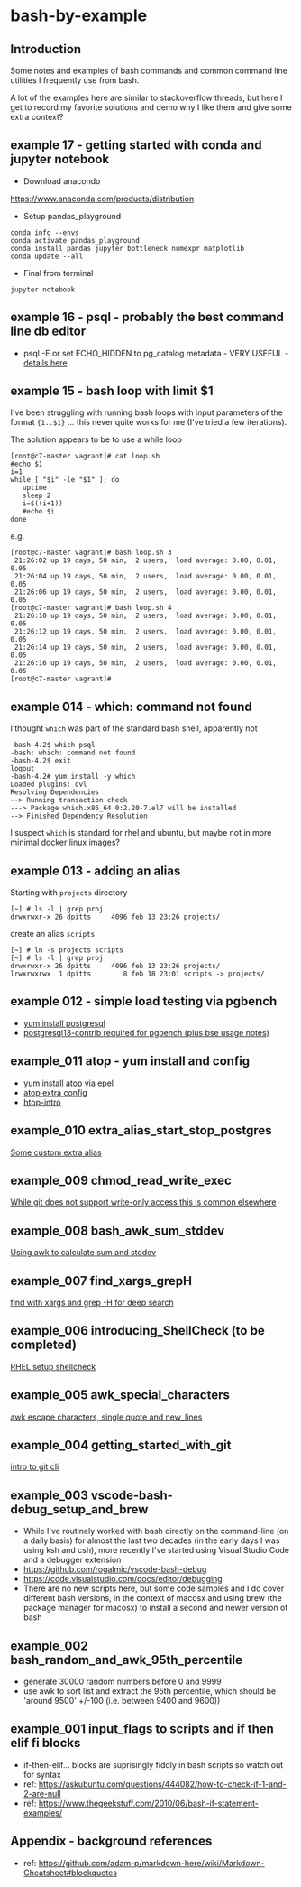 # bash-by-example
## Introduction

Some notes and examples of bash commands and common command line utilities I frequently use from bash.

A lot of the examples here are similar to stackoverflow threads, but here I get to record my favorite solutions and demo why I like them and give some extra context?


## example 17 - getting started with conda and jupyter notebook


* Download anacondo

https://www.anaconda.com/products/distribution

* Setup pandas_playground

```
conda info --envs
conda activate pandas_playground
conda install pandas jupyter bottleneck numexpr matplotlib
conda update --all

```

* Final from terminal 

```
jupyter notebook
```





## example 16 - psql - probably the best command line db editor

* psql -E or set ECHO_HIDDEN to pg_catalog metadata - VERY USEFUL - [details here](docs/psql-E-or-ECHO_HIDDEN.md)

## example 15 - bash loop with limit $1


I've been struggling with running bash loops with input parameters of the format `{1..$1}` ... this never quite works for me (I've tried a few iterations).

The solution appears to be to use a while loop
```
[root@c7-master vagrant]# cat loop.sh 
#echo $1
i=1
while [ "$i" -le "$1" ]; do
   uptime
   sleep 2
   i=$((i+1))
   #echo $i
done
```
e.g.
```
[root@c7-master vagrant]# bash loop.sh 3
 21:26:02 up 19 days, 50 min,  2 users,  load average: 0.00, 0.01, 0.05
 21:26:04 up 19 days, 50 min,  2 users,  load average: 0.00, 0.01, 0.05
 21:26:06 up 19 days, 50 min,  2 users,  load average: 0.00, 0.01, 0.05
[root@c7-master vagrant]# bash loop.sh 4
 21:26:10 up 19 days, 50 min,  2 users,  load average: 0.00, 0.01, 0.05
 21:26:12 up 19 days, 50 min,  2 users,  load average: 0.00, 0.01, 0.05
 21:26:14 up 19 days, 50 min,  2 users,  load average: 0.00, 0.01, 0.05
 21:26:16 up 19 days, 50 min,  2 users,  load average: 0.00, 0.01, 0.05
[root@c7-master vagrant]# 
```

## example 014 - which: command not found

I thought `which` was part of the standard bash shell, apparently not
```
-bash-4.2$ which psql
-bash: which: command not found
-bash-4.2$ exit                     
logout
-bash-4.2# yum install -y which
Loaded plugins: ovl
Resolving Dependencies
--> Running transaction check
---> Package which.x86_64 0:2.20-7.el7 will be installed
--> Finished Dependency Resolution
```

I suspect `which` is standard for rhel and ubuntu, but maybe not in more minimal docker linux images?


## example 013 - adding an alias


Starting with `projects` directory
```
[~] # ls -l | grep proj
drwxrwxr-x 26 dpitts     4096 feb 13 23:26 projects/
```

create an alias `scripts`
```
[~] # ln -s projects scripts
[~] # ls -l | grep proj
drwxrwxr-x 26 dpitts     4096 feb 13 23:26 projects/
lrwxrwxrwx  1 dpitts        8 feb 18 23:01 scripts -> projects/
```
## example 012 - simple load testing via pgbench

* [yum install postgresql](docs/yum-install-postgresql.md)
* [postgresql13-contrib required for pgbench (plus bse usage notes)](docs/postgresql13-contrib_required-for-pgbench.md)

## example_011 atop - yum install and config
* [yum install atop via epel](docs/yum-install-atop-via-epel.md)
* [atop extra config](docs/atop-extra-config.md)
* [htop-intro](docs/htop-intro.md)


## example_010 extra_alias_start_stop_postgres
[Some custom extra alias](example_010_extra_alias_start_stop_postgres/README.md)


## example_009 chmod_read_write_exec
[While git does not support write-only access this is common elsewhere](example_009_chmod_read_write_exec/README.md)

## example_008 bash_awk_sum_stddev
[Using awk to calculate sum and stddev](example_008_bash_awk_sum_stddev/README.md)

## example_007 find_xargs_grepH
[find with xargs and grep -H for deep search](example_007_find_xargs_grepH/README.md)

## example_006 introducing_ShellCheck (to be completed)
[RHEL setup shellcheck](example_006_introducing_ShellCheck/README.md)

## example_005 awk_special_characters
[awk escape characters, single quote and new_lines](example_005_awk_special_characters/README.md)

## example_004 getting_started_with_git
[intro to git cli](example_004_getting_started_with_git/README.md)

## example_003 vscode-bash-debug_setup_and_brew
- While I've routinely worked with bash directly on the command-line (on a daily basis) for almost the last two decades (in the early days I was using ksh and csh), more recently I've started using Visual Studio Code and a debugger extension
- https://github.com/rogalmic/vscode-bash-debug
- https://code.visualstudio.com/docs/editor/debugging
- There are no new scripts here, but some code samples and I do cover different bash versions, in the context of macosx and using brew (the package manager for macosx) to install a second and newer version of bash


## example_002 bash_random_and_awk_95th_percentile
- generate 30000 random numbers before 0 and 9999
- use awk to sort list and extract the 95th percentile, which should be 'around 9500' +/-100 (i.e. between 9400 and 9600))

## example_001 input_flags to scripts and if then elif fi blocks
- if-then-elif... blocks are suprisingly fiddly in bash scripts so watch out for syntax
- ref: https://askubuntu.com/questions/444082/how-to-check-if-1-and-2-are-null
- ref: https://www.thegeekstuff.com/2010/06/bash-if-statement-examples/


## Appendix - background references

- ref: https://github.com/adam-p/markdown-here/wiki/Markdown-Cheatsheet#blockquotes
